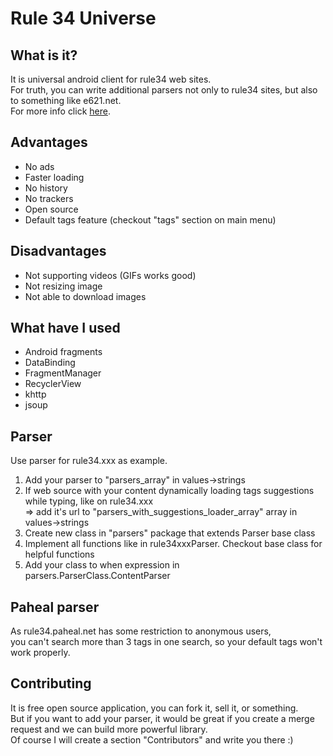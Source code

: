 # Rule 34 Universe
## What is it?
It is universal android client for rule34 web sites.<br/>
For truth, you can write additional parsers not only to rule34 sites, but also to something like e621.net. 
<br/>For more info click [here](https://github.com/ACLzz/Rule34-Universal-Android-Client/blob/main/README.md#Parser).

## Advantages
- No ads
- Faster loading
- No history
- No trackers
- Open source
- Default tags feature (checkout "tags" section on main menu)

## Disadvantages
- Not supporting videos (GIFs works good)
- Not resizing image
- Not able to download images

## What have I used
- Android fragments
- DataBinding
- FragmentManager
- RecyclerView
- khttp
- jsoup

## Parser
Use parser for rule34.xxx as example.
1) Add your parser to "parsers_array" in values->strings
2) If web source with your content dynamically loading tags suggestions while typing, like on rule34.xxx<br/> => add it's url to "parsers_with_suggestions_loader_array" array in values->strings 
3) Create new class in "parsers" package that extends Parser base class
4) Implement all functions like in rule34xxxParser. Checkout base class for helpful functions
5) Add your class to when expression in parsers.ParserClass.ContentParser

## Paheal parser
As rule34.paheal.net has some restriction to anonymous users, <br/>you can't search more than 3 tags in one search, so your default tags won't work properly.

## Contributing
It is free open source application, you can fork it, sell it, or something.<br/>
But if you want to add your parser, it would be great if you create a merge request and we can build more powerful library.<br/>
Of course I will create a section "Contributors" and write you there :) 
